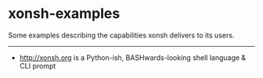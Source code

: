 # xonsh-examples
Some examples describing the capabilities xonsh delivers to its users.

---

* http://xonsh.org is a Python-ish, BASHwards-looking shell language & CLI prompt
